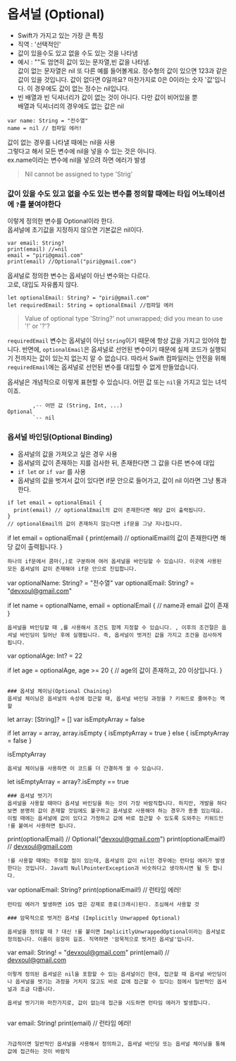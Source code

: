 # 옵셔널 (Optional)

* Swift가 가지고 있는 가장 큰 특징
* 직역 : '선택적인'
* 값이 있을수도 있고 없을 수도 있는 것을 나타냄
* 예시 : ""도 엄연히 값이 있는 문자열,빈 값을 나타냄.<br>
값이 없는 문자열은 nil
또 다른 예를 들어볼게요. 정수형의 값이 있으면 123과 같은 값이 있을 것입니다. 값이 없다면 0일까요? 마찬가지로 0은 0이라는 숫자 '값'입니다. 이 경우에도 값이 없는 정수는 nil입니다.
* 빈 배열과 빈 딕셔너리가 값이 없는 것이 아니다. 다만 값이 비어있을 뿐<br>
배열과 딕셔너리의 경우에도 없는 값은 nil<br>

```
var name: String = "전수열"
name = nil // 컴파일 에러!
```
값이 없는 경우를 나타낼 때에는 nil을 사용<br>
그렇다고 해서 모든 변수에 nil을 넣을 수 있는 것은 아니다.<br>
ex.name이라는 변수에 nil을 넣으려 하면 에러가 발생
>Nil cannot be assigned to type 'Strig'

### 값이 있을 수도 있고 없을 수도 있는 변수를 정의할 때에는 타입 어노테이션에 `?`를 붙여야한다
이렇게 정의한 변수를 Optional이라 한다.<br>
옵셔널에 초기값을 지정하지 않으면 기본값은 nil이다.

```
var email: String?
print(email) //=nil
email = "piri@gmail.com"
print(email) //Optional("piri@gmail.com")
```
옵셔널로 정의한 변수는 옵셔널이 아닌 변수와는 다르다.<br>
고로, 대입도 자유롭지 않다.
```
let optionalEmail: String? = "piri@gmail.com"
let requiredEmail: String = optionalEmail //컴파일 에러
```

>Value of optional type 'String?' not unwrapped; did you mean to use '!' or '?'?


`requiredEmail` 변수는  옵셔널이 아닌 `String`이기 때문에 항상 값을 가지고 있어야 합니다. 반면에, `optionalEmail`은 옵셔널로 선언된 변수이기 때문에 실제 코드가 실행되기 전까지는 값이 있는지 없는지 알 수 없습니다. 따라서 Swift 컴파일러는 안전을 위해 `requiredEmail`에는 옵셔널로 선언된 변수를 대입할 수 없게 만들었습니다.

옵셔널은 개념적으로 이렇게 표현할 수 있습니다. 어떤 값 또는 `nil`을 가지고 있는 녀석이죠.

```
        ,-- 어떤 값 (String, Int, ...)
Optional
        `-- nil
```

### 옵셔널 바인딩(Optional Binding)
* 옵셔널의 값을 가져오고 싶은 경우 사용
* 옵셔널의 값이 존재하는 지를 검사한 뒤, 존재한다면 그 값을 다른 변수에 대입<br>
* `if let` or `if var` 를 사용
* 옵셔널의 값을 벗겨서 값이 있다면 if문 안으로 들어가고, 값이 nil 이라면 그냥 통과한다.
```
if let email = optionalEmail {
  print(email) // optionalEmail의 값이 존재한다면 해당 값이 출력됩니다.
}
// optionalEmail의 값이 존재하지 않는다면 if문을 그냥 지나칩니다.
```
if let email = optionalEmail {
  print(email) // optionalEmail의 값이 존재한다면 해당 값이 출력됩니다.
}
```
하나의 if문에서 콤마(,)로 구분하여 여러 옵셔널을 바인딩할 수 있습니다. 이곳에 사용된 모든 옵셔널의 값이 존재해야 if문 안으로 진입합니다.

```
var optionalName: String? = "전수열"
var optionalEmail: String? = "devxoul@gmail.com"

if let name = optionalName, email = optionalEmail {
  // name과 email 값이 존재
}
```
옵셔널을 바인딩할 때 ,를 사용해서 조건도 함께 지정할 수 있습니다. , 이후의 조건절은 옵셔널 바인딩이 일어난 후에 실행됩니다. 즉, 옵셔널이 벗겨진 값을 가지고 조건을 검사하게 됩니다.
```
var optionalAge: Int? = 22

if let age = optionalAge, age >= 20 {
  // age의 값이 존재하고, 20 이상입니다.
}
```

### 옵셔널 체이닝(Optional Chaining)
옵셔널 체이닝은 옵셔널의 속성에 접근할 때, 옵셔널 바인딩 과정을 ? 키워드로 줄여주는 역할
```
let array: [String]? = []
var isEmptyArray = false

if let array = array, array.isEmpty {
  isEmptyArray = true
} else {
  isEmptyArray = false
}

isEmptyArray
```
옵셔널 체이닝을 사용하면 이 코드를 더 간결하게 쓸 수 있습니다.

```
let isEmptyArray = array?.isEmpty == true
```
### 옵셔널 벗기기
옵셔널을 사용할 때마다 옵셔널 바인딩을 하는 것이 가장 바람직합니다. 하지만, 개발을 하다보면 분명히 값이 존재할 것임에도 불구하고 옵셔널로 사용해야 하는 경우가 종종 있는데요. 이럴 때에는 옵셔널에 값이 있다고 가정하고 값에 바로 접근할 수 있도록 도와주는 키워드인 !를 붙여서 사용하면 됩니다.

```
print(optionalEmail) // Optional("devxoul@gmail.com")
print(optionalEmail!) // devxoul@gmail.com
```
!를 사용할 때에는 주의할 점이 있는데, 옵셔널의 값이 nil인 경우에는 런타임 에러가 발생한다는 것입니다. Java의 NullPointerException과 비슷하다고 생각하시면 될 듯 합니다.
```
var optionalEmail: String?
print(optionalEmail!) // 런타임 에러!
```
런타임 에러가 발생하면 iOS 앱은 강제로 종료(크래시)된다. 조심해서 사용할 것

### 암묵적으로 벗겨진 옵셔널 (Implicitly Unwrapped Optional)

옵셔널을 정의할 때 ? 대신 !를 붙이면 ImplicitlyUnwrappedOptional이라는 옵셔널로 정의됩니다. 이름이 굉장히 길죠. 직역하면 '암묵적으로 벗겨진 옵셔널'입니다.

```
var email: String! = "devxoul@gmail.com"
print(email) // devxoul@gmail.com
```
이렇게 정의된 옵셔널은 nil을 포함할 수 있는 옵셔널이긴 한데, 접근할 때 옵셔널 바인딩이나 옵셔널을 벗기는 과정을 거치지 않고도 바로 값에 접근할 수 있다는 점에서 일반적인 옵셔널과 조금 다릅니다.

옵셔널 벗기기와 마찬가지로, 값이 없는데 접근을 시도하면 런타임 에러가 발생합니다.


```
var email: String!
print(email) // 런타임 에러!
```

가급적이면 일반적인 옵셔널을 사용해서 정의하고, 옵셔널 바인딩 또는 옵셔널 체이닝을 통해 값에 접근하는 것이 바람직

